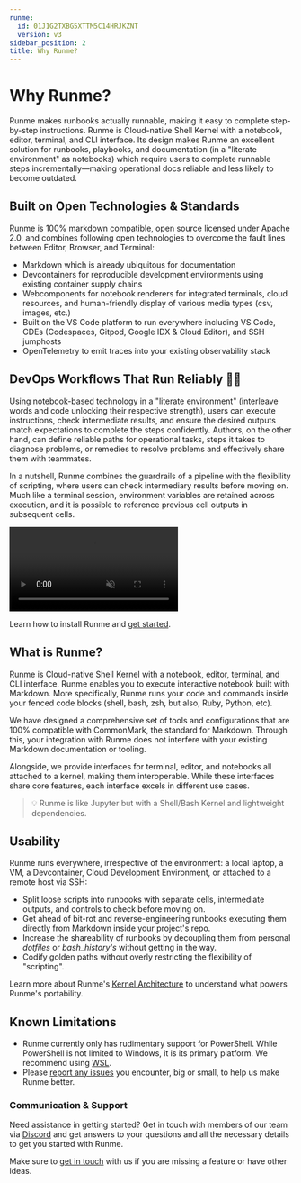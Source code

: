 ```yaml
---
runme:
  id: 01J1G2TXBG5XTTM5C14HRJKZNT
  version: v3
sidebar_position: 2
title: Why Runme?
---
```


# **Why Runme?**

Runme makes runbooks actually runnable, making it easy to complete step-by-step instructions. Runme is Cloud-native Shell Kernel with a notebook, editor, terminal, and CLI interface. Its design makes Runme an excellent solution for runbooks, playbooks, and documentation (in a "literate environment" as notebooks) which require users to complete runnable steps incrementally—making operational docs reliable and less likely to become outdated.

## **Built on Open Technologies & Standards**

Runme is 100% markdown compatible, open source licensed under Apache 2.0, and combines following open technologies to overcome the fault lines between Editor, Browser, and Terminal:

- Markdown which is already ubiquitous for documentation
- Devcontainers for reproducible development environments using existing container supply chains
- Webcomponents for notebook renderers for integrated terminals, cloud resources, and human-friendly display of various media types (csv, images, etc.)
- Built on the VS Code platform to run everywhere including VS Code, CDEs (Codespaces, Gitpod, Google IDX & Cloud Editor), and SSH jumphosts
- OpenTelemetry to emit traces into your existing observability stack

## **DevOps Workflows That Run Reliably** 👩‍💻

Using notebook-based technology in a "literate environment" (interleave words and code unlocking their respective strength), users can execute instructions, check intermediate results, and ensure the desired outputs match expectations to complete the steps confidently. Authors, on the other hand, can define reliable paths for operational tasks, steps it takes to diagnose problems, or remedies to resolve problems and effectively share them with teammates.

In a nutshell, Runme combines the guardrails of a pipeline with the flexibility of scripting, where users can check intermediary results before moving on. Much like a terminal session, environment variables are retained across execution, and it is possible to reference previous cell outputs in subsequent cells.

<video autoPlay loop muted playsInline controls>
  <source src="/videos/Key-feature-v2.mp4" type="video/mp4" />
  <source src="../static/videos/Key-feature-v2.mp4" type="video/mp4" />
  <source src="/videos/Key-feature-v2.webm" type="video/webm" />
  <source src="../static/videos/Key-feature-v2.webm" type="video/webm" />
</video>

<br />
<Infobox type="sidenote" title="Try it now">

Learn how to install Runme and [get started](https://docs.runme.dev/getting-started/runbyexample).

</Infobox>

## **What is Runme?**

Runme is Cloud-native Shell Kernel with a notebook, editor, terminal, and CLI interface. Runme enables you to execute interactive notebook built with Markdown. More specifically, Runme runs your code and commands inside your fenced code blocks (shell, bash, zsh, but also, Ruby, Python, etc).

We have designed a comprehensive set of tools and configurations that are 100% compatible with CommonMark, the standard for Markdown. Through this, your integration with Runme does not interfere with your existing Markdown documentation or tooling.

Alongside, we provide interfaces for terminal, editor, and notebooks all attached to a kernel, making them interoperable. While these interfaces share core features, each interface excels in different use cases.

> 💡 Runme is like Jupyter but with a Shell/Bash Kernel and lightweight dependencies.

## **Usability**

Runme runs everywhere, irrespective of the environment: a local laptop, a VM, a Devcontainer, Cloud Development Environment, or attached to a remote host via SSH:

- Split loose scripts into runbooks with separate cells, intermediate outputs, and controls to check before moving on.
- Get ahead of bit-rot and reverse-engineering runbooks executing them directly from Markdown inside your project's repo.
- Increase the shareability of runbooks by decoupling them from personal _dotfiles_ or _bash_history's_ without getting in the way.
- Codify golden paths without overly restricting the flexibility of "scripting".

Learn more about Runme's [Kernel Architecture](https://docs.runme.dev/architecture) to understand what powers Runme's portability.

## **Known Limitations**

- Runme currently only has rudimentary support for PowerShell. While PowerShell is not limited to Windows, it is its primary platform. We recommend using [WSL](https://code.visualstudio.com/docs/remote/wsl).
- Please [report any issues](https://github.com/stateful/runme/issues/new) you encounter, big or small, to help us make Runme better.

### **Communication & Support**

Need assistance in getting started? Get in touch with members of our team via [Discord](https://discord.gg/runme) and get answers to your questions and all the necessary details to get you started with Runme.

<Infobox type="sidenote" title="Join Runme community!">

Make sure to [get in touch](https://discord.gg/runme) with us if you are missing a feature or have other ideas.

</Infobox>

